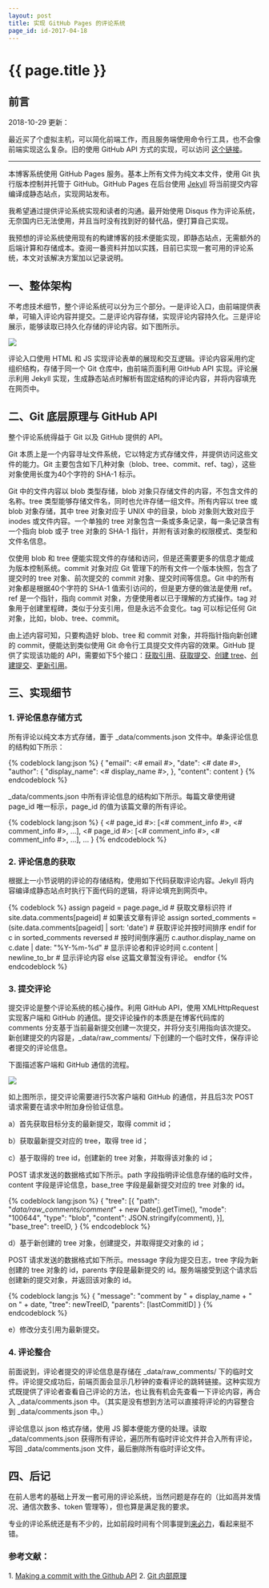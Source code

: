 ```yaml
---
layout: post
title: 实现 GitHub Pages 的评论系统
page_id: id-2017-04-18
---
```


<h1>{{ page.title }}</h1>

<h2>前言</h2>

2018-10-29 更新：

最近买了个虚拟主机，可以简化前端工作，而且服务端使用命令行工具，也不会像前端实现这么复杂。旧的使用 GitHub API 方式的实现，可以访问
<a href="https://github.com/rob2468/BlogServer/tree/v0.1" target="_blank">这个链接</a>。

<hr>

本博客系统使用 GitHub Pages 服务。基本上所有文件为纯文本文件，使用 Git 执行版本控制并托管于 GitHub。GitHub Pages 在后台使用 <a href="https://jekyllrb.com/" target="_blank">Jekyll</a> 将当前提交内容编译成静态站点，实现网站发布。

<!-- more -->

我希望通过提供评论系统实现和读者的沟通。最开始使用 Disqus 作为评论系统，无奈国内已无法使用，并且当时没有找到好的替代品，便打算自己实现。

我预想的评论系统使用现有的构建博客的技术便能实现，即静态站点，无需额外的后端计算和存储成本。查阅一番资料并加以实践，目前已实现一套可用的评论系统，本文对该解决方案加以记录说明。

<h2>一、整体架构</h2>

不考虑技术细节，整个评论系统可以分为三个部分。一是评论入口，由前端提供表单，可输入评论内容并提交。二是评论内容存储，实现评论内容持久化。三是评论展示，能够读取已持久化存储的评论内容。如下图所示。

![](/images/2017-04-18-overall-architecture.png)

评论入口使用 HTML 和 JS 实现评论表单的展现和交互逻辑。评论内容采用约定组织结构，存储于同一个 Git 仓库中，由前端页面利用 GitHub API 实现。评论展示利用 Jekyll 实现，生成静态站点时解析有固定结构的评论内容，并将内容填充在网页中。

<h2>二、Git 底层原理与 GitHub API</h2>

整个评论系统得益于 Git 以及 GitHub 提供的 API。

Git 本质上是一个内容寻址文件系统，它以特定方式存储文件，并提供访问这些文件的能力。Git 主要包含如下几种对象（blob、tree、commit、ref、tag），这些对象使用长度为40个字符的 SHA-1 标示。

Git 中的文件内容以 blob 类型存储，blob 对象只存储文件的内容，不包含文件的名称。tree 类型能够存储文件名，同时也允许存储一组文件。所有内容以 tree 或 blob 对象存储，其中 tree 对象对应于 UNIX 中的目录，blob 对象则大致对应于 inodes 或文件内容。一个单独的 tree 对象包含一条或多条记录，每一条记录含有一个指向 blob 或子 tree 对象的 SHA-1 指针，并附有该对象的权限模式、类型和文件名信息。

仅使用 blob 和 tree 便能实现文件的存储和访问，但是还需要更多的信息才能成为版本控制系统。commit 对象对应 Git 管理下的所有文件一个版本快照，包含了提交时的 tree 对象、前次提交的 commit 对象、提交时间等信息。Git 中的所有对象都是根据40个字符的 SHA-1 值索引访问的，但是更方便的做法是使用 ref。ref 是一个指针，指向 commit 对象，方便使用者以已于理解的方式操作。tag 对象用于创建里程碑，类似于分支引用，但是永远不会变化。tag 可以标记任何 Git 对象，比如，blob、tree、commit。

由上述内容可知，只要构造好 blob、tree 和 commit 对象，并将指针指向新创建的 commit，便能达到类似使用 Git 命令行工具提交文件内容的效果。GitHub 提供了实现该功能的 API，需要如下5个接口：<a href="https://developer.github.com/v3/git/refs/#get-a-reference" target="_blank">获取引用</a>、<a href="https://developer.github.com/v3/git/commits/#get-a-commit" target="_blank">获取提交</a>、<a href="https://developer.github.com/v3/git/trees/#create-a-tree" target="_blank">创建 tree</a>、<a href="https://developer.github.com/v3/git/commits/#create-a-commit" target="_blank">创建提交</a>、<a href="https://developer.github.com/v3/git/refs/#update-a-reference" target="_blank">更新引用</a>。

<h2>三、实现细节</h2>

<h3>1. 评论信息存储方式</h3>

所有评论以纯文本方式存储，置于 _data/comments.json 文件中。单条评论信息的结构如下所示：

{% codeblock lang:json %}
{
  "email": <# email #>,
  "date": <# date #>,
  "author": {
    "display_name": <# display_name #>,
  },
  "content": content
}
{% endcodeblock %}

_data/comments.json 中所有评论信息的结构如下所示。每篇文章使用键 page_id 唯一标示，page_id 的值为该篇文章的所有评论。

{% codeblock lang:json %}
{
  <# page_id #>: [<# comment_info #>, <# comment_info #>, ...],
  <# page_id #>: [<# comment_info #>, <# comment_info #>, ...],
  ...
}
{% endcodeblock %}

<h3>2. 评论信息的获取</h3>

根据上一小节说明的评论的存储结构，使用如下代码获取评论内容。Jekyll 将内容编译成静态站点时执行下面代码的逻辑，将评论填充到网页中。

{% codeblock %}
assign pageid = page.page_id    # 获取文章标识符
if site.data.comments[pageid]   # 如果该文章有评论
  assign sorted_comments = (site.data.comments[pageid] | sort: 'date') # 获取评论并按时间排序
endif
for c in sorted_comments reversed # 按时间倒序遍历
  c.author.display_name on c.date | date: "%Y-%m-%d"  # 显示评论者和评论时间
  c.content | newline_to_br       # 显示评论内容
else
  这篇文章暂没有评论。
endfor
{% endcodeblock %}

<h3>3. 提交评论</h3>

提交评论是整个评论系统的核心操作。利用 GitHub API，使用 XMLHttpRequest 实现客户端和 GitHub 的通信。提交评论操作的本质是在博客代码库的 comments 分支基于当前最新提交创建一次提交，并将分支引用指向该次提交。新创建提交的内容是，_data/raw_comments/ 下创建的一个临时文件，保存评论者提交的评论信息。

下面描述客户端和 GitHub 通信的流程。

![](/images/2017-04-18-UA-and-GitHub-communication-process.png)

如上图所示，提交评论需要进行5次客户端和 GitHub 的通信，并且后3次 POST 请求需要在请求中附加身份验证信息。

a）首先获取目标分支的最新提交，取得 commit id；

b）获取最新提交对应的 tree，取得 tree id；

c）基于取得的 tree id，创建新的 tree 对象，并取得该对象的 id；

POST 请求发送的数据格式如下所示。path 字段指明评论信息存储的临时文件，content 字段是评论信息，base_tree 字段是最新提交对应的 tree 对象的 id。

{% codeblock lang:json %}
{
  "tree": [{
    "path": "_data/raw_comments/comment_" + new Date().getTime(),
    "mode": "100644",
    "type": "blob",
    "content": JSON.stringify(comment),
  }],
  "base_tree": treeID,
}
{% endcodeblock %}

d）基于新创建的 tree 对象，创建提交，并取得提交对象的 id；

POST 请求发送的数据格式如下所示。message 字段为提交日志，tree 字段为新创建的 tree 对象的 id，parents 字段是最新提交的 id。服务端接受到这个请求后创建新的提交对象，并返回该对象的 id。

{% codeblock lang:js %}
{
  "message": "comment by " + display_name + " on " + date,
  "tree": newTreeID,
  "parents": [lastCommitID]
}
{% endcodeblock %}

e）修改分支引用为最新提交。

<h3>4. 评论整合</h3>

前面说到，评论者提交的评论信息是存储在 _data/raw_comments/ 下的临时文件。评论提交成功后，前端页面会显示几秒钟的查看评论的跳转链接。这种实现方式既提供了评论者查看自己评论的方法，也让我有机会先查看一下评论内容，再合入 _data/comments.json 中。（其实是没有想到方法可以直接将评论的内容整合到 _data/comments.json 中。）

评论信息以 json 格式存储，使用 JS 脚本便能方便的处理。读取 _data/comments.json 获得所有评论，遍历所有临时评论文件并合入所有评论，写回 _data/comments.json 文件，最后删除所有临时评论文件。

<h2>四、后记</h2>

在前人思考的基础上开发一套可用的评论系统，当然问题是存在的（比如高并发情况、通信次数多、token 管理等），但也算是满足我的要求。

专业的评论系统还是有不少的，比如前段时间有个同事提到<a href="https://livere.com/">来必力</a>，看起来挺不错。

<h3>参考文献：</h3>
1. <a href="https://mdswanson.com/blog/2011/07/23/digging-around-the-github-api-take-2.html" target="_blank">Making a commit with the Github API</a>
2. <a href="https://git-scm.com/book/zh/v1/Git-%E5%86%85%E9%83%A8%E5%8E%9F%E7%90%86" target="_blank">Git 内部原理</a>

